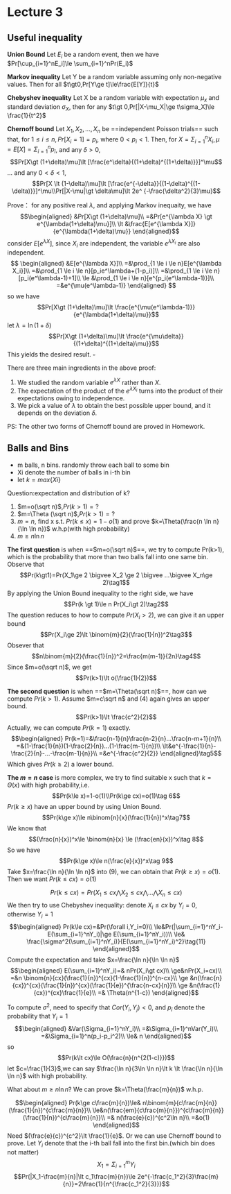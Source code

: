 # Lecture 3

## Useful inequality
**Union Bound**
Let $E_i$ be a random event, then we have $Pr[\cup_{i=1}^nE_i]\le \sum_{i=1}^nPr(E_i)$


**Markov inequality**
Let Y be a random variable assuming only non-negative values. Then for all $t\gt0,Pr[Y\ge t]\le\frac{E[Y]}{t}$

**Chebyshev inequality**
Let X be a random variable with expectation $\mu_x$ and standard deviation $\sigma_X$, then for any $t\gt 0,Pr[|X-\mu_X|\ge t\sigma_X]\le \frac{1}{t^2}$

**Chernoff bound**
Let $X_1,X_2,...,X_n$ be ==independent Poisson trials== such that, for $1\le i \le n, Pr[X_i=1]=p_i$, where $0\lt p_i \lt 1$. Then, for $X=\Sigma_{i=1}^nX_i, \mu=E[X]=\Sigma_{i=1}^np_i$, and any $\delta\gt 0$,
$$Pr[X\gt (1+\delta)\mu]\lt [\frac{e^\delta}{(1+\delta)^{(1+\delta)}}]^\mu$$
... and any $0 \lt \delta \lt 1$,
$$Pr[X \lt (1-\delta)\mu]\lt [\frac{e^{-\delta}}{(1-\delta)^{(1-\delta)}}]^\mu\\Pr[|X-\mu|\gt \delta\mu]\lt 2e^
{-\frac{\delta^2}{3}\mu}$$

Prove：
for any positive real $\lambda$, and applying Markov inequaity, we have
$$\begin{aligned}
&Pr[X\gt (1+\delta)\mu]\\
=&Pr[e^{\lambda X} \gt e^{\lambda(1+\delta)\mu}]\\
\lt &\frac{E[e^{\lambda X}]}{e^{\lambda(1+\delta)\mu}} 
\end{aligned}$$
consider $E[e^{\lambda X}]$, since $X_i$ are independent, the variable $e^{\lambda X_i}$ are also independent.
$$
\begin{aligned}
&E[e^{\lambda X}]\\
=&\prod_{1 \le i \le n}E[e^{\lambda X_i}]\\
=&\prod_{1 \le i \le n}[p_ie^\lambda+(1-p_i)]\\
=&\prod_{1 \le i \le n}[p_i(e^\lambda-1)+1]\\
\le &\prod_{1 \le i \le n}[e^{p_i(e^\lambda-1)}]\\
=&e^{\mu(e^\lambda-1)}
\end{aligned}
$$
so we have
$$Pr[X\gt (1+\delta)\mu]\lt \frac{e^{\mu(e^\lambda-1)}}{e^{\lambda(1+\delta)\mu}}$$
let $\lambda = \ln(1+\delta)$
$$Pr[X\gt (1+\delta)\mu]\lt \frac{e^{\mu\delta}}{(1+\delta)^{(1+\delta)\mu}}$$
This yields the desired result.   $\square$

There are three main ingredients in the above proof:
1. We studied the random variable $e^{\lambda X}$ rather than $X$.
2. The expectation of the product of the $e^{\lambda X_i}$ turns into the product of their expectations owing to independence.
3. We pick a value of $\lambda$ to obtain the best possible upper bound, and it depends on the deviation $\delta$.

PS: The other two forms of Chernoff bound are proved in Homework.

## Balls and Bins
  * m balls, n bins. randomly throw each ball to some bin
  * Xi denote the number of balls in i-th bin
  * let $k=max\{Xi\}$
  
Question:expectation and distribution of k?
1. $m=o(\sqrt n)$,$Pr(k>1)=?$
2. $m=\Theta (\sqrt n)$,$Pr(k>1)=?$
3. $m=n$, find x s.t. $Pr(k\le x)=1-o(1)$ and prove $k=\Theta(\frac{n \ln n}{\ln \ln n})$ w.h.p(with high probability)
4. $m\ge n\ln n$

**The first question** is when ==$m=o(\sqrt n)$==, we try to compute Pr(k>1), which is the probability that more than two balls fall into one same bin.
Observe that
$$Pr(k\gt1)=Pr(X_1\ge 2 \bigvee X_2 \ge 2 \bigvee ...\bigvee X_n\ge 2)\tag1$$
By applying the Union Bound inequality to the right side, we have
$$Pr(k \gt 1)\le n Pr(X_i\gt 2)\tag2$$
The question reduces to how to compute $Pr(X_i\gt 2)$, we can give it an upper bound
$$Pr(X_i\ge 2)\lt \binom{m}{2}(\frac{1}{n})^2\tag3$$
Obsever that
$$n\binom{m}{2}(\frac{1}{n})^2=\frac{m(m-1)}{2n}\tag4$$
Since $m=o(\sqrt n)$, we get 
$$Pr(k>1)\lt o(\frac{1}{2})$$

**The second question** is when ==$m=\Theta(\sqrt n)$==, how can we compute $Pr(k>1)$. Assume $m=c\sqrt n$ and (4) again gives an upper bound. 
$$Pr(k>1)\lt \frac{c^2}{2}$$
Actually, we can compute $Pr(k=1)$ exactly.
$$\begin{aligned}
Pr(k=1)=&\frac{n-1}{n}\frac{n-2}{n}...\frac{n-m+1}{n}\\
=&(1-\frac{1}{n})(1-\frac{2}{n})...(1-\frac{m-1}{n})\\
\lt&e^{-\frac{1}{n}-\frac{2}{n}-...-\frac{m-1}{n}}\\
=&e^{-\frac{c^2}{2}}
\end{aligned}\tag5$$
Which gives $Pr(k\ge 2)$ a lower bound. 

**The $m=n$ case** is more complex, we try to find suitable x such that $k=\Theta(x)$ with high probability,i.e.
$$Pr(k\le x)=1-o(1)\\Pr(k\ge cx)=o(1)\tag 6$$
$Pr(k\ge x)$ have an upper bound by using Union Bound.
$$Pr(k\ge x)\le n\binom{n}{x}(\frac{1}{n})^x\tag7$$
We know that 
$$(\frac{n}{x})^x\le \binom{n}{x} \le (\frac{en}{x})^x\tag 8$$
So we have 
$$Pr(k\ge x)\le n(\frac{e}{x})^x\tag 9$$
Take $x=\frac{\ln n}{\ln \ln n}$ into (9), we can obtain that $Pr(k\ge x)=o(1)$. Then we want $Pr(k\le cx)=o(1)$ 

$$Pr(k\le cx)=Pr(X_1\le cx \bigwedge X_2\le cx \bigwedge ... \bigwedge X_n\le cx)\tag{10}$$
We then try to use Chebyshev inequality: denote $X_i\le cx$ by $Y_i=0$, otherwise $Y_i = 1$
$$\begin{aligned}
Pr(k\le cx)=&Pr(\forall i,Y_i=0)\\
\le&Pr(|\sum_{i=1}^nY_i-E(\sum_{i=1}^nY_i)|\ge E(\sum_{i=1}^nY_i))\\
\le& \frac{\sigma^2(\sum_{i=1}^nY_i)}{E(\sum_{i=1}^nY_i)^2}\tag{11}
\end{aligned}$$
Compute the expectation and take $x=\frac{\ln n}{\ln \ln n}$ 
$$\begin{aligned}
E(\sum_{i=1}^nY_i)=& nPr(X_i\gt cx)\\
\ge&nPr(X_i=cx)\\
=&n \binom{n}{cx}(\frac{1}{n})^{cx}(1-\frac{1}{n})^{n-cx}\\
\ge &n(\frac{n}{cx})^{cx}(\frac{1}{n})^{cx}(\frac{1}{e})^{\frac{n-cx}{n}}\\
\ge &n(\frac{1}{cx})^{cx}\frac{1}{e}\\
=& \Theta(n^{1-c})
\end{aligned}$$

To compute $\sigma^2$, need to specify that $Cor(Y_i,Y_j)<0$, and $p_i$ denote the probability that $Y_i=1$ 
$$\begin{aligned}
&Var(\Sigma_{i=1}^nY_i)\\
=&\Sigma_{i=1}^nVar(Y_i)\\
=&\Sigma_{i=1}^n(p_i-p_i^2)\\
\le& n
\end{aligned}$$
so
$$Pr(k\lt cx)\le O(\frac{n}{n^{2(1-c)}})$$
let $c=\frac{1}{3}$,we can say $\frac{\ln n}{3\ln \ln n}\lt k \lt \frac{\ln n}{\ln \ln n}$ with high probability.

What about $m\ge n\ln n$? We can prove $k=\Theta(\frac{m}{n})$ w.h.p.

$$\begin{aligned}
Pr(k\ge c\frac{m}{n})\le& n\binom{m}{c\frac{m}{n}}(\frac{1}{n})^{c\frac{m}{n}}\\
\le&n(\frac{em}{c\frac{m}{n}})^{c\frac{m}{n}}(\frac{1}{n})^{c\frac{m}{n}}\\
=& n(\frac{e}{c})^{c^2\ln n}\\
=&o(1)  
\end{aligned}$$
Need $(\frac{e}{c})^{c^2}\lt \frac{1}{e}$. Or we can use Chernoff bound to prove. Let $Y_i$ denote that the i-th ball fall into the first bin.(which bin does not matter) 
$$X_1=\Sigma_{i=1}^mY_i$$
$$Pr(|X_1-\frac{m}{n}|\lt c_1\frac{m}{n})\le 2e^{-\frac{c_1^2}{3}\frac{m}{n}}=2\frac{1}{n^{\frac{c_1^2}{3}}}$$